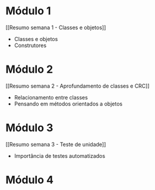 # Módulo 1

[[Resumo semana 1 - Classes e objetos]]
- Classes e objetos
- Construtores

# Módulo 2

[[Resumo semana 2 - Aprofundamento de classes e CRC]]
- Relacionamento entre classes
- Pensando em métodos orientados a objetos

# Módulo 3

[[Resumo semana 3 - Teste de unidade]]
- Importância de testes automatizados

# Módulo 4